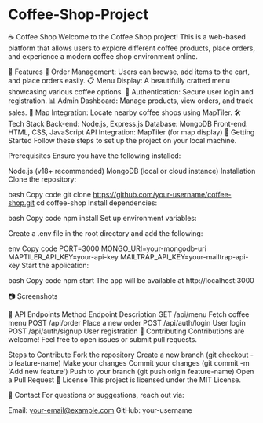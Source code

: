 # Coffee-Shop-Project
☕ Coffee Shop
Welcome to the Coffee Shop project! This is a web-based platform that allows users to explore different coffee products, place orders, and experience a modern coffee shop environment online.

📌 Features
🛒 Order Management: Users can browse, add items to the cart, and place orders easily.
📋 Menu Display: A beautifully crafted menu showcasing various coffee options.
🔐 Authentication: Secure user login and registration.
📊 Admin Dashboard: Manage products, view orders, and track sales.
📍 Map Integration: Locate nearby coffee shops using MapTiler.
🛠️ Tech Stack
Back-end: Node.js, Express.js
Database: MongoDB
Front-end: HTML, CSS, JavaScript
API Integration: MapTiler (for map display)
🚀 Getting Started
Follow these steps to set up the project on your local machine.

Prerequisites
Ensure you have the following installed:

Node.js (v18+ recommended)
MongoDB (local or cloud instance)
Installation
Clone the repository:

bash
Copy code
git clone https://github.com/your-username/coffee-shop.git
cd coffee-shop
Install dependencies:

bash
Copy code
npm install
Set up environment variables:

Create a .env file in the root directory and add the following:

env
Copy code
PORT=3000
MONGO_URI=your-mongodb-uri
MAPTILER_API_KEY=your-api-key
MAILTRAP_API_KEY=your-mailtrap-api-key
Start the application:

bash
Copy code
npm start
The app will be available at http://localhost:3000

📷 Screenshots

📄 API Endpoints
Method	Endpoint	Description
GET	/api/menu	Fetch coffee menu
POST	/api/order	Place a new order
POST	/api/auth/login	User login
POST	/api/auth/signup	User registration
📌 Contributing
Contributions are welcome! Feel free to open issues or submit pull requests.

Steps to Contribute
Fork the repository
Create a new branch (git checkout -b feature-name)
Make your changes
Commit your changes (git commit -m 'Add new feature')
Push to your branch (git push origin feature-name)
Open a Pull Request
📜 License
This project is licensed under the MIT License.

🤝 Contact
For questions or suggestions, reach out via:

Email: your-email@example.com
GitHub: your-username
